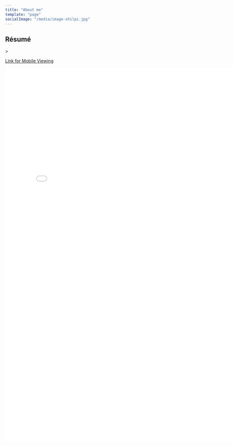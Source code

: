 ```yaml
---
title: "About me"
template: "page"
socialImage: "/media/image-shilpi.jpg"
---
```

  
<h2>Résumé</h2> 
>

[Link for Mobile Viewing](https://drive.google.com/file/d/1f2-hbcJMa19x1wnLcMFauUGkPyJpJWXO/view?usp=sharing)

<embed src="/Shilpi_Agrawal_Product_CV_2020_09_18.pdf" width="800px" height="1200px" />
